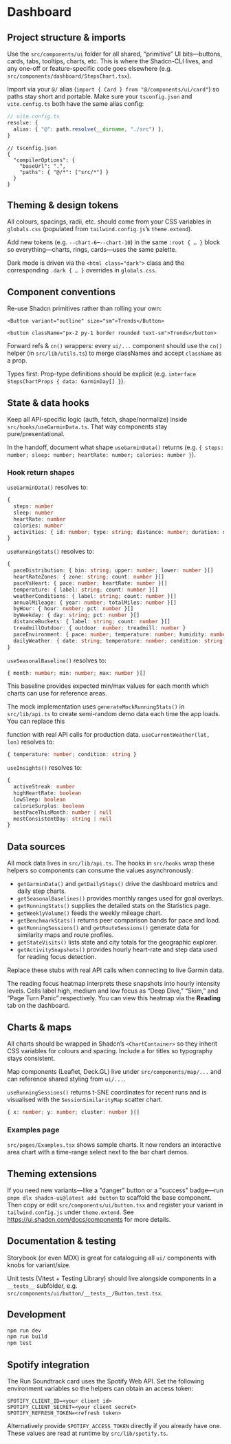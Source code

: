 # Dashboard

## Project structure & imports
Use the `src/components/ui` folder for all shared, “primitive” UI bits—buttons, cards, tabs, tooltips, charts, etc. This is where the Shadcn-CLI lives, and any one-off or feature-specific code goes elsewhere (e.g. `src/components/dashboard/StepsChart.tsx`).

Import via your `@/` alias (`import { Card } from "@/components/ui/card"`) so paths stay short and portable.
Make sure your `tsconfig.json` and `vite.config.ts` both have the same alias config:

```ts
// vite.config.ts
resolve: {
  alias: { "@": path.resolve(__dirname, "./src") },
}
```
```jsonc
// tsconfig.json
{
  "compilerOptions": {
    "baseUrl": ".",
    "paths": { "@/*": ["src/*"] }
  }
}
```

## Theming & design tokens
All colours, spacings, radii, etc. should come from your CSS variables in `globals.css` (populated from `tailwind.config.js`’s `theme.extend`).

Add new tokens (e.g. `--chart-6`–`--chart-10`) in the same `:root { … }` block so everything—charts, rings, cards—uses the same palette.

Dark mode is driven via the `<html class="dark">` class and the corresponding `.dark { … }` overrides in `globals.css`.

## Component conventions
Re-use Shadcn primitives rather than rolling your own:

```tsx
<Button variant="outline" size="sm">Trends</Button>
```

```tsx
<button className="px-2 py-1 border rounded text-sm">Trends</button>
```

Forward refs & `cn()` wrappers: every `ui/...` component should use the `cn()` helper (in `src/lib/utils.ts`) to merge classNames and accept `className` as a prop.

Types first: Prop-type definitions should be explicit (e.g. `interface StepsChartProps { data: GarminDay[] }`).

## State & data hooks
Keep all API-specific logic (auth, fetch, shape/normalize) inside `src/hooks/useGarminData.ts`. That way components stay pure/presentational.

In the handoff, document what shape `useGarminData()` returns (e.g. `{ steps: number; sleep: number; heartRate: number; calories: number }`).

### Hook return shapes

`useGarminData()` resolves to:

```ts
{
  steps: number
  sleep: number
  heartRate: number
  calories: number
  activities: { id: number; type: string; distance: number; duration: number; date: string }[]
}
```

`useRunningStats()` resolves to:

```ts
{
  paceDistribution: { bin: string; upper: number; lower: number }[]
  heartRateZones: { zone: string; count: number }[]
  paceVsHeart: { pace: number; heartRate: number }[]
  temperature: { label: string; count: number }[]
  weatherConditions: { label: string; count: number }[]
  annualMileage: { year: number; totalMiles: number }[]
  byHour: { hour: number; pct: number }[]
  byWeekday: { day: string; pct: number }[]
  distanceBuckets: { label: string; count: number }[]
  treadmillOutdoor: { outdoor: number; treadmill: number }
  paceEnvironment: { pace: number; temperature: number; humidity: number; wind: number; elevation: number }[]
  dailyWeather: { date: string; temperature: number; condition: string; humidity: number; wind: number }[]
}
```

`useSeasonalBaseline()` resolves to:

```ts
{ month: number; min: number; max: number }[]
```


This baseline provides expected min/max values for each month which charts can
use for reference areas.

The mock implementation uses `generateMockRunningStats()` in `src/lib/api.ts` to
create semi-random demo data each time the app loads. You can replace this

function with real API calls for production data.
`useCurrentWeather(lat, lon)` resolves to:
```ts
{ temperature: number; condition: string }
```


`useInsights()` resolves to:

```ts
{
  activeStreak: number
  highHeartRate: boolean
  lowSleep: boolean
  calorieSurplus: boolean
  bestPaceThisMonth: number | null
  mostConsistentDay: string | null
}
```

## Data sources
All mock data lives in `src/lib/api.ts`. The hooks in `src/hooks` wrap these
helpers so components can consume the values asynchronously:

- `getGarminData()` and `getDailySteps()` drive the dashboard metrics and daily
  step charts.
- `getSeasonalBaselines()` provides monthly ranges used for goal overlays.
- `getRunningStats()` supplies the detailed stats on the Statistics page.
- `getWeeklyVolume()` feeds the weekly mileage chart.
- `getBenchmarkStats()` returns peer comparison bands for pace and load.
- `getRunningSessions()` and `getRouteSessions()` generate data for similarity
  maps and route profiles.
- `getStateVisits()` lists state and city totals for the geographic explorer.
- `getActivitySnapshots()` provides hourly heart-rate and step data used for
  reading focus detection.

Replace these stubs with real API calls when connecting to live Garmin data.

The reading focus heatmap interprets these snapshots into hourly intensity
levels. Cells label high, medium and low focus as “Deep Dive,” “Skim,” and
“Page Turn Panic” respectively.
You can view this heatmap via the **Reading** tab on the dashboard.

## Charts & maps
All charts should be wrapped in Shadcn’s `<ChartContainer>` so they inherit CSS variables for colours and spacing. Include a <ChartHeader> for titles so typography stays consistent.

Map components (Leaflet, Deck.GL) live under `src/components/map/...` and can reference shared styling from `ui/...`.

`useRunningSessions()` returns t-SNE coordinates for recent runs and is visualised with the `SessionSimilarityMap` scatter chart.

```ts
{ x: number; y: number; cluster: number }[]
```

### Examples page
`src/pages/Examples.tsx` shows sample charts. It now renders an interactive area chart with a time-range select next to the bar chart demos.

## Theming extensions
If you need new variants—like a "danger" button or a "success" badge—run `pnpm dlx shadcn-ui@latest add button` to scaffold the base component. Then copy or edit `src/components/ui/button.tsx` and register your variant in `tailwind.config.js` under `theme.extend`. See <https://ui.shadcn.com/docs/components> for more details.

## Documentation & testing
Storybook (or even MDX) is great for cataloguing all `ui/` components with knobs for variant/size.

Unit tests (Vitest + Testing Library) should live alongside components in a `__tests__` subfolder, e.g. `src/components/ui/button/__tests__/Button.test.tsx`.


## Development

```bash
npm run dev
npm run build
npm test
```

## Spotify integration
The Run Soundtrack card uses the Spotify Web API. Set the following environment variables so the helpers can obtain an access token:

```
SPOTIFY_CLIENT_ID=<your client id>
SPOTIFY_CLIENT_SECRET=<your client secret>
SPOTIFY_REFRESH_TOKEN=<refresh token>
```

Alternatively provide `SPOTIFY_ACCESS_TOKEN` directly if you already have one. These values are read at runtime by `src/lib/spotify.ts`.
